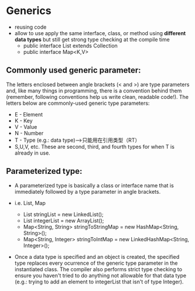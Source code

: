 # Generics
* reusing code
* allow to use apply the same  interface, class, or method using **different data types** but still get strong type checking at the compile time
    * public interface List<E> extends Collection<E>
    * public interface Map<K,V>

## Commonly used generic parameter:
The letters enclosed between angle brackets (< and >) are type parameters and, like many things in programming, there is a convention behind them (remember, following conventions help us write clean, readable code!). The letters below are commonly-used generic type parameters:

* E - Element
* K - Key
* V - Value
* N - Number
* T - Type (e.g.: data type)-->只能用在引用类型（RT）
* S,U,V, etc. These are second, third, and fourth types for when T is already in use. 

## Parameterized type:
* A parameterized type is basically a class or interface name that is immediately followed by a type parameter in angle brackets. 
* i.e. List, Map
    * List<String> stringList = new LinkedList<String>();
    * List<Integer> integerList = new ArrayList<Integer>();
    * Map<String, String> stringToStringMap = new HashMap<String, String>();
    * Map<String, Integer> stringToIntMap = new LinkedHashMap<String, Integer>();

* Once a data type is specified and an object is created, the specified type replaces every ocurrence of the generic type parameter in the instantiated class. The compiler also performs strict type checking to ensure you haven't tried to do anything not allowable for that data type (e.g.: trying to add an element to integerList that isn't of type Integer). 
